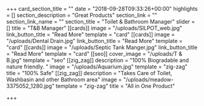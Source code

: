 +++
card_section_title = ""
date = "2018-09-28T09:33:26+00:00"
highlights = []
section_description = "Great Products"
section_link = ""
section_link_name = ""
section_title = "Toilet & Bathroom Manager"
slider = []
title = "T&B Manager"
[[cards]]
image = "/uploads/SILPOT_web.jpg"
link_button_title = "Read More"
template = "card"
[[cards]]
image = "/uploads/Dental Drain.jpg"
link_button_title = "Read More"
template = "card"
[[cards]]
image = "/uploads/Septic Tank Manger.jpg"
link_button_title = "Read More"
template = "card"
[[seo]]
cover_image = "/uploads/T & B.jpg"
template = "seo"
[[zig_zag]]
description = "100% Biogradable and nature friendly. "
image = "/uploads/Aquarium.jpg"
template = "zig-zag"
title = "100% Safe"
[[zig_zag]]
description = "Takes Care of Toilet, Washbasin and other Bathroom area"
image = "/uploads/meadow-3375052_1280.jpg"
template = "zig-zag"
title = "All in One Product"

+++
